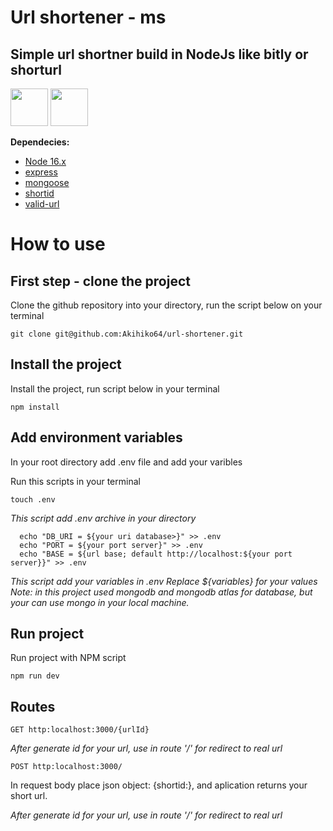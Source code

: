# Url shortener - ms

## Simple url shortner build in NodeJs like bitly or shorturl
<div>
    <a href="https://nodejs.org/"><img src="https://cdn.jsdelivr.net/gh/devicons/devicon/icons/nodejs/nodejs-original-wordmark.svg" width="60"/></a>
    <a href="https://www.npmjs.com/"><img src="https://cdn.jsdelivr.net/gh/devicons/devicon/icons/npm/npm-original-wordmark.svg" width="60" /></a>
</div>

**Dependecies:**
- [Node 16.x ](https://nodejs.org/)
- [express](https://www.npmjs.com/package/express)
- [mongoose](https://www.npmjs.com/package/mongoose)
- [shortid](https://www.npmjs.com/package/shortid)
- [valid-url](https://www.npmjs.com/package/valid-url)

# How to use

## **First step - clone the project**
Clone the github repository into your directory, run the script below on your terminal


```
git clone git@github.com:Akihiko64/url-shortener.git
```

## **Install the project**
Install the project, run script below in your terminal

```
npm install
```


## **Add environment variables**

In your root directory add .env file and add your varibles

Run this scripts in your terminal

```
touch .env
```

*This script add .env archive in your directory*

```
  echo "DB_URI = ${your uri database>}" >> .env
  echo "PORT = ${your port server}" >> .env
  echo "BASE = ${url base; default http://localhost:${your port server}}" >> .env
```

*This script add your variables in .env*
*Replace ${variables} for your values*
*Note: in this project used mongodb and mongodb atlas for database, but your can use mongo in your local machine.*


## **Run project**

Run project with NPM script

```
npm run dev
```


## **Routes**

```
GET http:localhost:3000/{urlId}
```

*After generate id for your url, use in route '/' for redirect to real url*


```
POST http:localhost:3000/
```

In request body place json object: {shortid:<your url>}, and aplication returns your short url.

*After generate id for your url, use in route '/' for redirect to real url*
